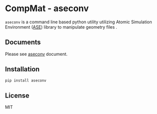 # CompMat - aseconv
`aseconv` is a command line based python utility utilizing Atomic Simulation Environment ([ASE]) library to manipulate geometry files . 

## Documents
Please see [aseconv] document.

## Installation
```sh
pip install aseconv
```

## License

MIT

[//]: # 

   [ASE]: <https://wiki.fysik.dtu.dk/ase>
   [aseconv]: <https://CompMatORNL.github.io/aseconv>
